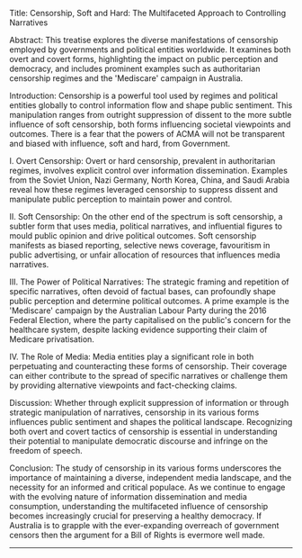 Title: Censorship, Soft and Hard: The Multifaceted Approach to Controlling Narratives

Abstract: This treatise explores the diverse manifestations of censorship employed by governments
and political entities worldwide. It examines both overt and covert forms, highlighting the impact on
public perception and democracy, and includes prominent examples such as authoritarian censorship
regimes and the 'Mediscare' campaign in Australia.

Introduction: Censorship is a powerful tool used by regimes and political entities globally to control
information flow and shape public sentiment. This manipulation ranges from outright suppression of
dissent to the more subtle influence of soft censorship, both forms influencing societal viewpoints and
outcomes. There is a fear that the powers of ACMA will not be transparent and biased with influence,
soft and hard, from Government.

I. Overt Censorship: Overt or hard censorship, prevalent in authoritarian regimes, involves explicit
control over information dissemination. Examples from the Soviet Union, Nazi Germany, North
Korea, China, and Saudi Arabia reveal how these regimes leveraged censorship to suppress dissent
and manipulate public perception to maintain power and control.

II. Soft Censorship: On the other end of the spectrum is soft censorship, a subtler form that uses
media, political narratives, and influential figures to mould public opinion and drive political
outcomes. Soft censorship manifests as biased reporting, selective news coverage, favouritism in
public advertising, or unfair allocation of resources that influences media narratives.

III. The Power of Political Narratives: The strategic framing and repetition of specific narratives,
often devoid of factual bases, can profoundly shape public perception and determine political
outcomes. A prime example is the 'Mediscare' campaign by the Australian Labour Party during the
2016 Federal Election, where the party capitalised on the public's concern for the healthcare system,
despite lacking evidence supporting their claim of Medicare privatisation.

IV. The Role of Media: Media entities play a significant role in both perpetuating and counteracting
these forms of censorship. Their coverage can either contribute to the spread of specific narratives or
challenge them by providing alternative viewpoints and fact-checking claims.

Discussion: Whether through explicit suppression of information or through strategic manipulation of
narratives, censorship in its various forms influences public sentiment and shapes the political
landscape. Recognizing both overt and covert tactics of censorship is essential in understanding their
potential to manipulate democratic discourse and infringe on the freedom of speech.

Conclusion: The study of censorship in its various forms underscores the importance of maintaining a
diverse, independent media landscape, and the necessity for an informed and critical populace. As we
continue to engage with the evolving nature of information dissemination and media consumption,
understanding the multifaceted influence of censorship becomes increasingly crucial for preserving a
healthy democracy. If Australia is to grapple with the ever-expanding overreach of government
censors then the argument for a Bill of Rights is evermore well made.


-----

